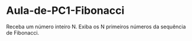 # Aula-de-PC1-Fibonacci
Receba um número inteiro N. Exiba os N primeiros números da sequência de Fibonacci.
